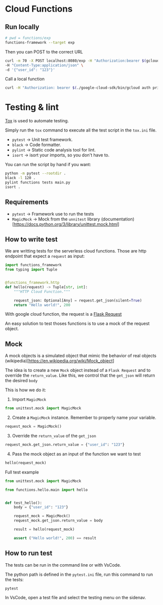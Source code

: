 
# Cloud Functions

## Run locally

```bash 
# pwd = functions/exp
functions-framework --target exp
```

Then you can POST to the correct URL

```bash
curl -m 70 -X POST localhost:8080/exp -H "Authorization:bearer $(gcloud auth print-identity-token)" \
-H "Content-Type:application/json" \
-d '{"user_id": "123"}'
```

Call a local function

```bash
curl -H "Authorization: bearer $(./google-cloud-sdk/bin/gcloud auth print-identity-token)" https://us-central1-archy-f06ed.cloudfunctions.net/archy_py
```

# Testing & lint

[Tox](https://tox.wiki/en/latest/) is used to automate testing.

Simply run the `tox` command to execute all the test script in the `tox.ini` file.

- `pytest` -> Unit test framework.
- `black` -> Code formatter.
- `pylint` -> Static code analysis tool for lint.
- `isort` -> isort your imports, so you don't have to.

You can run the script by hand if you want:

```bash
python -m pytest --rootdir .
black -l 120 .
pylint functions tests main.py
isort .
```

## Requirements

- `pytest` -> Framework use to run the tests
- `MagicMock` -> Mock from the `unnitest` library (documentation)[https://docs.python.org/3/library/unittest.mock.html]

## How to write test

We are writting tests for the serverless cloud functions. Those are http endpoint that expect a `request` as input:

```py
import functions_framework
from typing import Tuple


@functions_framework.http
def hello(request) -> Tuple[str, int]:
    """HTTP Cloud Function."""

    request_json: Optional[Any] = request.get_json(silent=True)
    return "Hello world!", 200
```

With google cloud function, the request is a [Flask Request](https://tedboy.github.io/flask/generated/generated/flask.Request.html)

An easy solution to test thoses functions is to use a mock of the request object.

## Mock

A mock objects is a simulated object that mimic the behavior of real objects (wikipedia)[https://en.wikipedia.org/wiki/Mock_object]

The idea is to create a new `Mock` object instead of a `Flask Request` and to override the `return_value`. Like this, we control that the `get_json` will return the desired `body`

This is how we do it:

1. Import `MagicMock`

```py
from unittest.mock import MagicMock
```

2. Create a `MagicMock` instance. Remember to properly name your variable.

```py
request_mock = MagicMock()
```

3. Override the `return_value` of the `get_json`

```py
request_mock.get_json.return_value = {"user_id": "123"}
```

4. Pass the mock object as an input of the function we want to test

```py
hello(request_mock)
```

Full test example

```py
from unittest.mock import MagicMock

from functions.hello.main import hello


def test_hello():
    body = {"user_id": "123"}

    request_mock = MagicMock()
    request_mock.get_json.return_value = body

    result = hello(request_mock)

    assert ("Hello world!", 200) == result
```

## How to run test

The tests can be run in the command line or with VsCode.

The python path is defined in the `pytest.ini` file, run this command to run the tests:

```bash
pytest
```

In VsCode, open a test file and select the testing menu on the sidenav.
